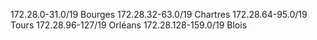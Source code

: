 172.28.0-31.0/19 Bourges
172.28.32-63.0/19 Chartres
172.28.64-95.0/19 Tours
172.28.96-127/19 Orléans
172.28.128-159.0/19 Blois

